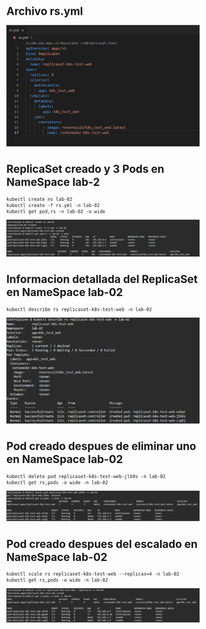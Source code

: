 # Archivo rs.yml

<p align="center"><img src="../../assets/clase-5-lab-2-img1.PNG" /></p>

# ReplicaSet creado y 3 Pods en NameSpace lab-2

```
kubectl create ns lab-02
kubectl create -f rs.yml -n lab-02
kubectl get pod,rs -n lab-02 -o wide
```

<p align="center"><img src="../../assets/clase-5-lab-2-img2.PNG" /></p>

# Informacion detallada del ReplicaSet en NameSpace lab-02

```
kubectl describe rs replicaset-k8s-test-web -n lab-02
```

<p align="center"><img src="../../assets/clase-5-lab-2-img3.PNG" /></p>

# Pod creado despues de eliminar uno en NameSpace lab-02

```
kubectl delete pod replicaset-k8s-test-web-jlb9s -n lab-02
kubectl get rs,pods -o wide -n lab-02
```

<p align="center"><img src="../../assets/clase-5-lab-2-img4.PNG" /></p>

# Pod creado despues del escalado en NameSpace lab-02

```
kubectl scale rs replicaset-k8s-test-web --replicas=4 -n lab-02
kubectl get rs,pods -o wide -n lab-02
```

<p align="center"><img src="../../assets/clase-5-lab-2-img5.PNG" /></p>
